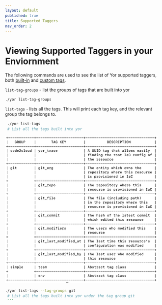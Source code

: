 ```yaml
---
layout: default
published: true
title: Supported Taggers
nav_order: 2
---
```

# Viewing Supported Taggers in your Enviornment

The following commands are used to see the list of Yor supported taggers, both [built-in](/1.Welcome/welcome.md#custom-taggers) and [custom tags](/3.Custom%20Taggers/customTagExamples.md). 

`list-tag-groups` - list the groups of tags that are built into yor
   ```sh
   ./yor list-tag-groups
   ```
`list-tags` - lists all the tags. This will print each tag key, and the relevant group the tag belongs to.
   ```sh
    ./yor list-tags 
    # List all the tags built into yor
   ```
![Environment variables after tagging](/docs/yor_list_tags_after_env_var.png)
   ```sh
   ./yor list-tags --tag-groups git
    # List all the tags built into yor under the tag group git
    ```
